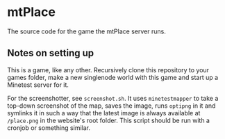 # mtPlace
The source code for the game the mtPlace server runs.

## Notes on setting up
This is a game, like any other. Recursively clone this repository to your games folder, make a new singlenode world with this game and start up a Minetest server for it.

For the screenshotter, see `screenshot.sh`. It uses `minetestmapper` to take a top-down screenshot of the map, saves the image, runs `optipng` in it and symlinks it in such a way that the latest image is always available at `/place.png` in the website's root folder. This script should be run with a cronjob or something similar.
